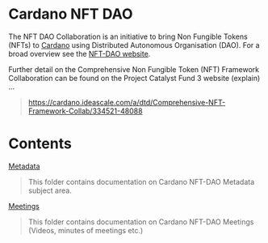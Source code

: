
# Cardano NFT DAO

The NFT DAO Collaboration is an initiative to bring Non Fungible Tokens (NFTs) to [Cardano](https://cardano.org/) using Distributed Autonomous Organisation (DAO). For a broad overview see the [NFT-DAO website](https://nft-dao.org/).


Further detail on the Comprehensive Non Fungible Token (NFT) Framework Collaboration can be found on the Project Catalyst Fund 3 website (explain) ...

> https://cardano.ideascale.com/a/dtd/Comprehensive-NFT-Framework-Collab/334521-48088

# Contents

[Metadata](Metadata)
> This folder contains documentation on Cardano NFT-DAO Metadata subject area.

[Meetings](Meetings)
> This folder contains documentation on Cardano NFT-DAO Meetings (Videos, minutes of meetings etc.)
